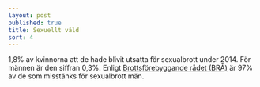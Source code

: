 ```yaml
---
layout: post
published: true
title: Sexuellt våld
sort: 4
---
```


1,8% av kvinnorna att de hade blivit utsatta för sexualbrott under 2014. För männen är den siffran 0,3%. Enligt [Brottsförebyggande rådet (BRÅ)](http://www.bra.se/bra/brott-och-statistik/valdtakt-och-sexualbrott.html) är 97% av de som misstänks för sexualbrott män.
